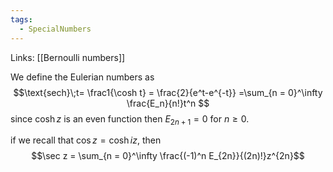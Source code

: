 ```yaml
---
tags:
  - SpecialNumbers
---
```

Links: [[Bernoulli numbers]]

We define the Eulerian numbers as $$\text{sech}\;t= \frac1{\cosh t} = \frac{2}{e^t-e^{-t}} =\sum_{n = 0}^\infty \frac{E_n}{n!}t^n $$
since $\cosh z$ is an even function then $E_{2n+1}  =0$ for $n \ge 0$. 

if we recall that $\cos z = \cosh iz$, then $$\sec z = \sum_{n = 0}^\infty \frac{(-1)^n E_{2n}}{(2n)!}z^{2n}$$